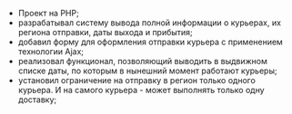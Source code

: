 - Проект на PHP;
- разрабатывал систему вывода полной информации о курьерах, их региона отправки, даты выхода и прибытия;
- добавил форму для оформления отправки курьера с применением технологии Ajax; 
- реализовал функционал, позволяющий выводить в выдвижном списке даты, по которым в нынешний момент работают курьеры;
- установил ограничение на отправку в регион только одного курьера. И на самого курьера - может выполнять только одну доставку;

